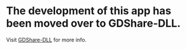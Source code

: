 # The development of this app has been moved over to GDShare-DLL.

Visit [GDShare-DLL](https://github.com/HJfod/GDShare-DLL) for more info.
